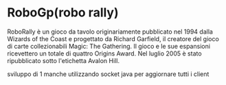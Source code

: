 # RoboGp(robo rally)

RoboRally è un gioco da tavolo originariamente pubblicato nel 1994 dalla Wizards of the Coast e progettato da Richard Garfield, il creatore del gioco di carte collezionabili Magic: The Gathering. Il gioco e le sue espansioni ricevettero un totale di quattro Origins Award. Nel luglio 2005 è stato ripubblicato sotto l'etichetta Avalon Hill.

sviluppo di 1 manche utilizzando socket java per aggiornare tutti i client
